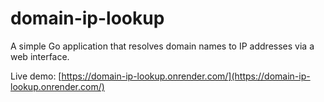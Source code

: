 # domain-ip-lookup
A simple Go application that resolves domain names to IP addresses via a web interface.

Live demo: [https://domain-ip-lookup.onrender.com/](https://domain-ip-lookup.onrender.com/)
